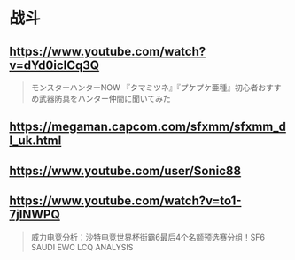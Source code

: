 # 战斗

## https://www.youtube.com/watch?v=dYd0icICq3Q

> モンスターハンターNOW 『タマミツネ』『プケプケ亜種』初心者おすすめ武器防具をハンター仲間に聞いてみた

## https://megaman.capcom.com/sfxmm/sfxmm_dl_uk.html

## https://www.youtube.com/user/Sonic88

## https://www.youtube.com/watch?v=to1-7jINWPQ

>  威力电竞分析：沙特电竞世界杯街霸6最后4个名额预选赛分组！SF6 SAUDI EWC LCQ ANALYSIS 
